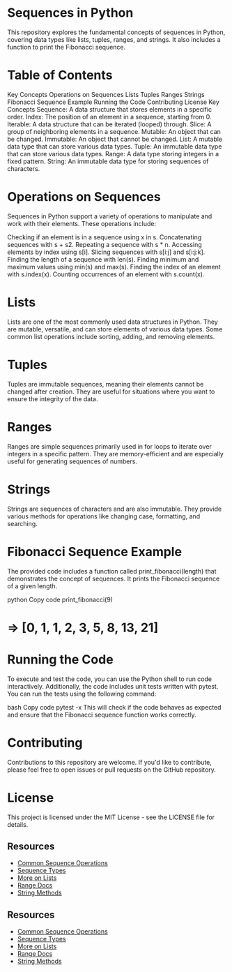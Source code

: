 # Sequences in Python 

This repository explores the fundamental concepts of sequences in Python, covering data types like lists, tuples, ranges, and strings. It also includes a function to print the Fibonacci sequence.

# Table of Contents

Key Concepts
Operations on Sequences
Lists
Tuples
Ranges
Strings
Fibonacci Sequence Example
Running the Code
Contributing
License
Key Concepts
Sequence: A data structure that stores elements in a specific order.
Index: The position of an element in a sequence, starting from 0.
Iterable: A data structure that can be iterated (looped) through.
Slice: A group of neighboring elements in a sequence.
Mutable: An object that can be changed.
Immutable: An object that cannot be changed.
List: A mutable data type that can store various data types.
Tuple: An immutable data type that can store various data types.
Range: A data type storing integers in a fixed pattern.
String: An immutable data type for storing sequences of characters.

# Operations on Sequences

Sequences in Python support a variety of operations to manipulate and work with their elements. These operations include:

Checking if an element is in a sequence using x in s.
Concatenating sequences with s + s2.
Repeating a sequence with s * n.
Accessing elements by index using s[i].
Slicing sequences with s[i:j] and s[i:j:k].
Finding the length of a sequence with len(s).
Finding minimum and maximum values using min(s) and max(s).
Finding the index of an element with s.index(x).
Counting occurrences of an element with s.count(x).
# Lists

Lists are one of the most commonly used data structures in Python. They are mutable, versatile, and can store elements of various data types. Some common list operations include sorting, adding, and removing elements.

# Tuples

Tuples are immutable sequences, meaning their elements cannot be changed after creation. They are useful for situations where you want to ensure the integrity of the data.

# Ranges

Ranges are simple sequences primarily used in for loops to iterate over integers in a specific pattern. They are memory-efficient and are especially useful for generating sequences of numbers.

# Strings

Strings are sequences of characters and are also immutable. They provide various methods for operations like changing case, formatting, and searching.

# Fibonacci Sequence Example

The provided code includes a function called print_fibonacci(length) that demonstrates the concept of sequences. It prints the Fibonacci sequence of a given length.

python
Copy code
print_fibonacci(9)
# => [0, 1, 1, 2, 3, 5, 8, 13, 21]
# Running the Code

To execute and test the code, you can use the Python shell to run code interactively. Additionally, the code includes unit tests written with pytest. You can run the tests using the following command:

bash
Copy code
pytest -x
This will check if the code behaves as expected and ensure that the Fibonacci sequence function works correctly.

# Contributing

Contributions to this repository are welcome. If you'd like to contribute, please feel free to open issues or pull requests on the GitHub repository.

# License

This project is licensed under the MIT License - see the LICENSE file for details.

## Resources

- [Common Sequence Operations][common sequence operations]
- [Sequence Types](https://docs.python.org/3/library/stdtypes.html#sequence-types-list-tuple-range)
- [More on Lists](https://docs.python.org/3/tutorial/datastructures.html#more-on-lists)
- [Range Docs](https://docs.python.org/3/library/stdtypes.html#ranges)
- [String Methods][string methods]

[common sequence operations]:
  https://docs.python.org/3/library/stdtypes.html#common-sequence-operations
[string methods]: https://www.w3schools.com/python/python_ref_string.asp
[fibonacci sequence]: https://www.mathsisfun.com/numbers/fibonacci-sequence.html


## Resources

- [Common Sequence Operations][common sequence operations]
- [Sequence Types](https://docs.python.org/3/library/stdtypes.html#sequence-types-list-tuple-range)
- [More on Lists](https://docs.python.org/3/tutorial/datastructures.html#more-on-lists)
- [Range Docs](https://docs.python.org/3/library/stdtypes.html#ranges)
- [String Methods][string methods]

[common sequence operations]:
  https://docs.python.org/3/library/stdtypes.html#common-sequence-operations
[string methods]: https://www.w3schools.com/python/python_ref_string.asp
[fibonacci sequence]: https://www.mathsisfun.com/numbers/fibonacci-sequence.html
